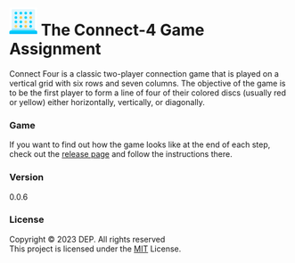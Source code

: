 # <img src="src/main/resources/asset/connect-four.png" alt="drawing" width="50"/> The Connect-4 Game Assignment
Connect Four is a classic two-player connection game that is played on a vertical grid with six rows and seven columns. The objective of the game is to be the first player to form a line of four of their colored discs (usually red or yellow) either horizontally, vertically, or diagonally.

### Game
If you want to find out how the game looks like at the end of each step, check out the [release page](https://github.com/Ranjith-Suranga/connect-four-game-assignment/releases) and follow the instructions there.

### Version
0.0.6

### License
Copyright © 2023 DEP. All rights reserved <br>
This project is licensed under the [MIT](LICENSE.txt) License.
